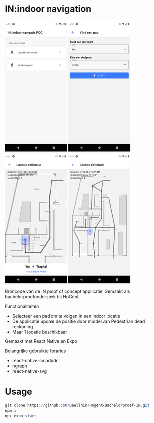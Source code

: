 # IN:indoor navigation
<p float="left">
  <img src="./images/Screenshot-SelectModus.png" width="200" />
  <img src="images/Screenshot-SelectPath.png" width="200" />
  <img src="./images/Screenshot-Navigating.png" width="200" /> 
  <img src="./images/Screenshot-Map.png" width="200" />
</p>

Broncode van de IN proof of concept applicatie. Gemaakt als bachelorproefonderzoek bij HoGent.

Functionaliteiten
- Selecteer een pad om te volgen in een indoor locatie
- De applicatie update de positie door middel van Pedestrian dead reckoning
- Maar 1 locatie beschikbaar

Gemaakt met React Native en Expo

Belangrijke gebruikte libraries
- react-native-smartpdr
- ngraph
- react-native-svg

# Usage
```powershell
git clone https://github.com/Daellhin/Hogent-Bachelorproef-IN.git
npm i
npx expo start
```
